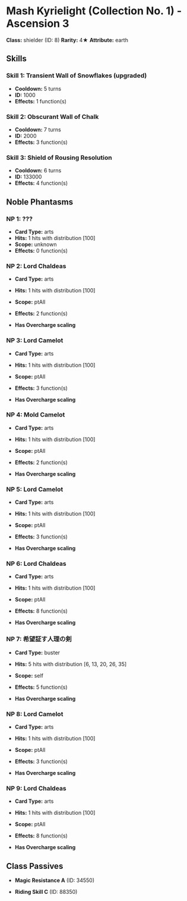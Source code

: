 # Mash Kyrielight (Collection No. 1) - Ascension 3

**Class:** shielder (ID: 8)
**Rarity:** 4★
**Attribute:** earth

## Skills

### Skill 1: Transient Wall of Snowflakes (upgraded)
- **Cooldown:** 5 turns
- **ID:** 1000
- **Effects:** 1 function(s)

### Skill 2: Obscurant Wall of Chalk
- **Cooldown:** 7 turns
- **ID:** 2000
- **Effects:** 3 function(s)

### Skill 3: Shield of Rousing Resolution
- **Cooldown:** 6 turns
- **ID:** 133000
- **Effects:** 4 function(s)

## Noble Phantasms

### NP 1: ???
- **Card Type:** arts
- **Hits:** 1 hits with distribution [100]
- **Scope:** unknown
- **Effects:** 0 function(s)

### NP 2: Lord Chaldeas
- **Card Type:** arts
- **Hits:** 1 hits with distribution [100]
- **Scope:** ptAll
- **Effects:** 2 function(s)

- **Has Overcharge scaling**

### NP 3: Lord Camelot
- **Card Type:** arts
- **Hits:** 1 hits with distribution [100]
- **Scope:** ptAll
- **Effects:** 3 function(s)

- **Has Overcharge scaling**

### NP 4: Mold Camelot
- **Card Type:** arts
- **Hits:** 1 hits with distribution [100]
- **Scope:** ptAll
- **Effects:** 2 function(s)

- **Has Overcharge scaling**

### NP 5: Lord Camelot
- **Card Type:** arts
- **Hits:** 1 hits with distribution [100]
- **Scope:** ptAll
- **Effects:** 3 function(s)

- **Has Overcharge scaling**

### NP 6: Lord Chaldeas
- **Card Type:** arts
- **Hits:** 1 hits with distribution [100]
- **Scope:** ptAll
- **Effects:** 8 function(s)

- **Has Overcharge scaling**

### NP 7: 希望証す人理の剣
- **Card Type:** buster
- **Hits:** 5 hits with distribution [6, 13, 20, 26, 35]
- **Scope:** self
- **Effects:** 5 function(s)

- **Has Overcharge scaling**

### NP 8: Lord Camelot
- **Card Type:** arts
- **Hits:** 1 hits with distribution [100]
- **Scope:** ptAll
- **Effects:** 3 function(s)

- **Has Overcharge scaling**

### NP 9: Lord Chaldeas
- **Card Type:** arts
- **Hits:** 1 hits with distribution [100]
- **Scope:** ptAll
- **Effects:** 8 function(s)

- **Has Overcharge scaling**

## Class Passives

- **Magic Resistance A** (ID: 34550)

- **Riding Skill C** (ID: 88350)
